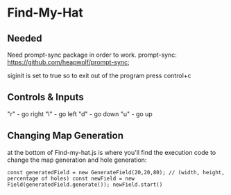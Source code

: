 # Find-My-Hat

## Needed
Need prompt-sync package in order to work.
prompt-sync: https://github.com/heapwolf/prompt-sync;

siginit is set to true so to exit out of the program press control+c

## Controls & Inputs

"r" - go right
"l" - go left
"d" - go down
"u" - go up

## Changing Map Generation

at the bottom of Find-my-hat.js is where you'll find the execution code to change the map generation and hole generation:

`
const generatedField = new GenerateField(20,20,80); // (width, height, percentage of holes)
const newField = new Field(generatedField.generate());
newField.start()
`
